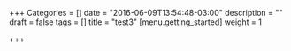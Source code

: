 +++
Categories = []
date = "2016-06-09T13:54:48-03:00"
description = ""
draft = false
tags = []
title = "test3"
[menu.getting_started]
weight = 1

+++
